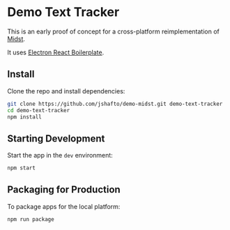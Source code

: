 # Demo Text Tracker

This is an early proof of concept for a cross-platform reimplementation of [Midst](https://midst.press).

It uses [Electron React Boilerplate](https://electron-react-boilerplate.js.org/).

## Install

Clone the repo and install dependencies:

```bash
git clone https://github.com/jshafto/demo-midst.git demo-text-tracker
cd demo-text-tracker
npm install
```
## Starting Development

Start the app in the `dev` environment:

```bash
npm start
```

## Packaging for Production

To package apps for the local platform:

```bash
npm run package
```
